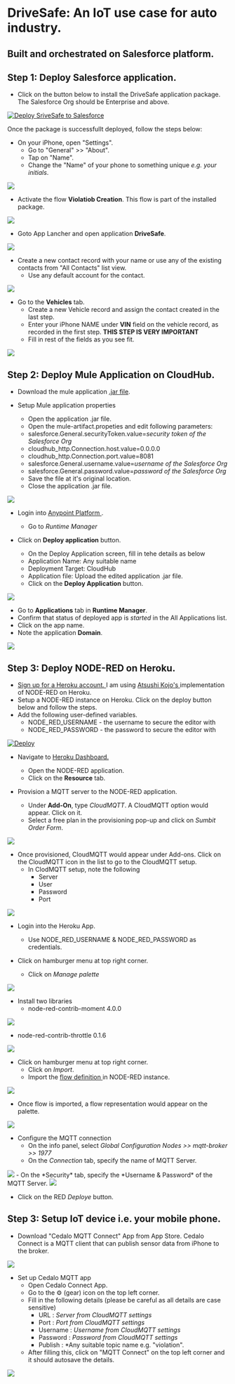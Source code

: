 # DriveSafe: An IoT use case for auto industry. 
## Built and orchestrated on Salesforce platform.

## Step 1: Deploy Salesforce application. 

- Click on the button below to install the DriveSafe application package. The Salesforce Org should be Enterprise and above.

<a href="https://githubsfdeploy.herokuapp.com?owner=kaul-vineet&amp;repo=DriveSafe">
  <img src="https://raw.githubusercontent.com/afawcett/githubsfdeploy/master/src/main/webapp/resources/img/deploy.png" alt="Deploy SriveSafe to Salesforce" />
</a>

Once the package is successfullt deployed, follow the steps below: 

- On your iPhone, open "Settings". 
  - Go to "General" >>  "About".
  - Tap on "Name".
  - Change the "Name" of your phone to something unique *e.g. your initials*.
<img src="https://github.com/kaul-vineet/DriveSafe-sf/blob/master/images/IMG_1DDDAA6A93B9-1.jpeg">

- Activate the flow **Violatiob Creation**. This flow is part of the installed package.
<img src="https://github.com/kaul-vineet/DriveSafe-sf/blob/master/images/Flow%20Screen-shot.png">


- Goto App Lancher and open application **DriveSafe**.
<img src="https://github.com/kaul-vineet/DriveSafe-sf/blob/master/images/app%20launcher.png">


- Create a new contact record with your name or use any of the existing contacts from "All Contacts" list view.
  - Use any default account for the contact.
 <img src="https://github.com/kaul-vineet/DriveSafe-sf/blob/master/images/Screenshot%202020-08-13%20at%2011.34.23%20PM.png">


- Go to the **Vehicles** tab.
  - Create a new Vehicle record and assign the contact created in the last step.
  - Enter your iPhone NAME under **VIN** field on the vehicle record, as recorded in the first step. **THIS STEP IS VERY IMPORTANT**
  - Fill in rest of the fields as you see fit.
<img src="https://github.com/kaul-vineet/DriveSafe-sf/blob/master/images/Screenshot%202020-08-13%20at%2011.37.01%20PM.png">


## Step 2: Deploy Mule Application on CloudHub. 


- Download the mule application <a href="https://github.com/kaul-vineet/DriveSafe-sf/blob/master/mule-app/tardisviolationservicev2.jar">.jar file</a>.


- Setup Mule application properties
  - Open the application .jar file. 
  - Open the mule-artifact.propeties and edit following parameters:
   - salesforce.General.securityToken.value=*security token of the Salesforce Org*
   - cloudhub_http.Connection.host.value=0.0.0.0
   - cloudhub_http.Connection.port.value=8081
   - salesforce.General.username.value=*username of the Salesforce Org*
   - salesforce.General.password.value=*password of the Salesforce Org*
  - Save the file at it's original location. 
  - Close the application .jar file.
<img src="https://github.com/kaul-vineet/DriveSafe-sf/blob/master/images/mule-config.png">


- Login into <a href="https://anypoint.mulesoft.com/login"> Anypoint Platform </a>.
  - Go to *Runtime Manager*
  
  
- Click on **Deploy application** button. 
  - On the Deploy Application screen, fill in tehe details as below
   - Application Name: Any suitable name
   - Deployment Target: CloudHub
   - Application file: Upload the edited application .jar file.
   - Click on the **Deploy Application** button.
 <img src="https://github.com/kaul-vineet/DriveSafe-sf/blob/master/images/deploy-mule.png">
 
 
 - Go to **Applications** tab in **Runtime Manager**.
  - Confirm that status of deployed app is *started* in the All Applications list.
  - Click on the app name.
  - Note the application **Domain**.
<img src="https://github.com/kaul-vineet/DriveSafe-sf/blob/master/images/mule-domain.png">

## Step 3: Deploy NODE-RED on Heroku. 

- <a href="https://signup.heroku.com/"> Sign up for a Heroku account. </a> I am using <a href="https://github.com/joeartsea"> Atsushi Kojo's </a> implementation of NODE-RED on Heroku. 
- Setup a NODE-RED instance on Heroku. Click on the deploy button below and follow the steps. 
- Add the following user-defined variables.
  - NODE_RED_USERNAME - the username to secure the editor with
  - NODE_RED_PASSWORD - the password to secure the editor with
<a href="https://heroku.com/deploy?template=https://github.com/joeartsea/node-red-heroku/tree/master">
  <img src="https://www.herokucdn.com/deploy/button.svg" alt="Deploy">
</a>

- Navigate to <a href="https://dashboard.heroku.com/"> Heroku Dashboard. </a>
  - Open the NODE-RED application. 
  - Click on the **Resource** tab.
  

- Provision a MQTT server to the NODE-RED application.
  - Under **Add-On**, type *CloudMQTT*. A CloudMQTT option would appear. Click on it. 
  - Select a free plan in the provisioning pop-up and click on *Sumbit Order Form*. 
<img src="https://github.com/kaul-vineet/DriveSafe-sf/blob/master/images/MQTT%20-%20install.png">
  
- Once provisioned, CloudMQTT would appear under Add-ons. Click on the CloudMQTT icon in the list to go to the CloudMQTT setup. 
  - In ClodMQTT setup, note the following
    - Server
    - User 
    - Password
    - Port
<img src="https://github.com/kaul-vineet/DriveSafe-sf/blob/master/images/MQTT.png">
  
  
- Login into the Heroku App. 
  - Use NODE_RED_USERNAME & NODE_RED_PASSWORD as credentials.


- Click on hamburger menu at top right corner. 
  - Click on *Manage palette*
<img src="https://github.com/kaul-vineet/DriveSafe-sf/blob/master/images/import-flow.png">
  
  
- Install two libraries
  - node-red-contrib-moment 4.0.0
  
<img src="https://github.com/kaul-vineet/DriveSafe-sf/blob/master/images/install-moment.png">

  - node-red-contrib-throttle 0.1.6
  
<img src="https://github.com/kaul-vineet/DriveSafe-sf/blob/master/images/install-throttle.png">


- Click on hamburger menu at top right corner. 
  - Click on *Import*.
  - Import the <a href="https://github.com/kaul-vineet/DriveSafe-sf/blob/master/flows/flows.json"> flow definition </a> in NODE-RED instance.
  
<img src="https://github.com/kaul-vineet/DriveSafe-sf/blob/master/images/import-flow.png">


- Once flow is imported, a flow representation would appear on the palette. 

<img src="https://github.com/kaul-vineet/DriveSafe-sf/blob/master/images/node-flow.png">


- Configure the MQTT connection
  - On the info panel, select *Global Configuration Nodes >> mqtt-broker >> 1977*
  - On the *Connection* tab, specify the name of MQTT Server.
  
<img src="https://github.com/kaul-vineet/DriveSafe-sf/blob/master/images/flow-mqtt1.png">
  - On the *Security* tab, specify the *Username & Password* of the MQTT Server.
  
<img src="https://github.com/kaul-vineet/DriveSafe-sf/blob/master/images/flow-mqtt2.png">

- Click on the RED *Deploye* button. 


## Step 3: Setup IoT device i.e. your mobile phone.

- Download "Cedalo MQTT Connect" App from App Store. Cedalo Connect is a MQTT client that can publish sensor data from iPhone to the broker.

<img src="https://github.com/kaul-vineet/DriveSafe-sf/blob/master/images/IMG_3873.PNG">

- Set up Cedalo MQTT app
  - Open Cedalo Connect App.
  - Go to the ⚙️ (gear) icon on the top left corner.
  - Fill in the following details (please be careful as all details are case sensitive)
    - URL : *Server from CloudMQTT settings*
    - Port : *Port from CloudMQTT settings*
    - Username : *Username from CloudMQTT settings*
    - Password : *Password from CloudMQTT settings*
    - Publish : *Any suitable topic name e.g. "violation".
   - After filling this, click on "MQTT Connect" on the top left corner and it should autosave the details.
   
 <img src="https://github.com/kaul-vineet/DriveSafe-sf/blob/master/images/IMG_3872.PNG">
